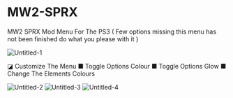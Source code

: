 # MW2-SPRX
MW2 SPRX Mod Menu For The PS3
( Few options missing this menu has not been finished do what you please with it )

![Untitled-1](https://github.com/extortionate/MW2-SPRX/assets/131308027/f3e73661-b61f-444c-b08b-ee9ed29150e8)

◪ Customize The Menu
 ■ Toggle Options Colour
 ■ Toggle Options Glow
 ■ Change The Elements Colours

![Untitled-2](https://github.com/extortionate/MW2-SPRX/assets/131308027/ce35da6f-55d1-41ea-905e-f345048371a4)
![Untitled-3](https://github.com/extortionate/MW2-SPRX/assets/131308027/fd0639bd-168d-49c5-9a9a-b8ec8743e051)
![Untitled-4](https://github.com/extortionate/MW2-SPRX/assets/131308027/c2c5d227-678e-4903-8db5-f3f3d8b7fed8)
